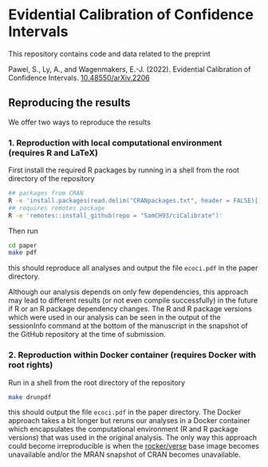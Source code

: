 # Evidential Calibration of Confidence Intervals

This repository contains code and data related to the preprint

Pawel, S., Ly, A., and Wagenmakers, E.-J. (2022). Evidential Calibration of
Confidence Intervals.
[10.48550/arXiv.2206](https://doi.org/10.48550/arXiv.2206.12290)

## Reproducing the results

We offer two ways to reproduce the results

### 1. Reproduction with local computational environment (requires R and LaTeX)

First install the required R packages by running in a shell from the root
directory of the repository

``` sh
## packages from CRAN
R -e 'install.packages(read.delim("CRANpackages.txt", header = FALSE)[,1])'
## requires remotes package
R -e 'remotes::install_github(repo = "SamCH93/ciCalibrate")'
```

Then run

``` sh
cd paper
make pdf
```

this should reproduce all analyses and output the file `ecoci.pdf` in the
paper directory.

Although our analysis depends on only few dependencies, this approach may lead
to different results (or not even compile successfully) in the future if R or an
R package dependency changes. The R and R package versions which were used in
our analysis can be seen in the output of the sessionInfo command at the bottom
of the manuscript in the snapshot of the GitHub repository at the time of
submission.

### 2. Reproduction within Docker container (requires Docker with root rights)

Run in a shell from the root directory of the repository

``` sh
make drunpdf
```

this should output the file `ecoci.pdf` in the paper directory. The Docker
approach takes a bit longer but reruns our analyses in a Docker container which
encapsulates the computational environment (R and R package versions) that was
used in the original analysis. The only way this approach could become
irreproducible is when the [rocker/verse](https://hub.docker.com/r/rocker/verse)
base image becomes unavailable and/or the MRAN snapshot of CRAN becomes
unavailable.
